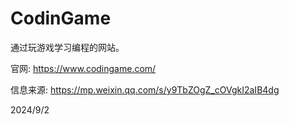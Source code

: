 # CodinGame

通过玩游戏学习编程的网站。  

官网: https://www.codingame.com/  

信息来源: https://mp.weixin.qq.com/s/y9TbZOgZ_cOVgkI2aIB4dg  


2024/9/2  
